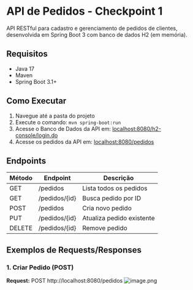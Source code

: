 # API de Pedidos - Checkpoint 1

API RESTful para cadastro e gerenciamento de pedidos de clientes, desenvolvida em Spring Boot 3 com banco de dados H2 (em memória).

## Requisitos
- Java 17
- Maven
- Spring Boot 3.1+

## Como Executar
1. Navegue até a pasta do projeto
2. Execute o comando: `mvn spring-boot:run`
3. Acesse o Banco de Dados da API em: [localhost:8080/h2-console/login.do](http://localhost:8080/h2-console/login.do)
4. Acesse os pedidos da API em: [localhost:8080/pedidos](http://localhost:8080/pedidos)


## Endpoints

| Método | Endpoint          | Descrição                     |
|--------|-------------------|-------------------------------|
| GET    | /pedidos          | Lista todos os pedidos        |
| GET    | /pedidos/{id}     | Busca pedido por ID           |
| POST   | /pedidos          | Cria novo pedido              |
| PUT    | /pedidos/{id}     | Atualiza pedido existente     |
| DELETE | /pedidos/{id}     | Remove pedido                 |

## Exemplos de Requests/Responses

### 1. Criar Pedido (POST)
**Request:** POST http://localhost:8080/pedidos
![image.png](attachment:5715b14a-ba10-45ff-aa28-4ec3cc835512:3b20892c-fe01-4b7f-b3c2-5623fec6b15a.png)
